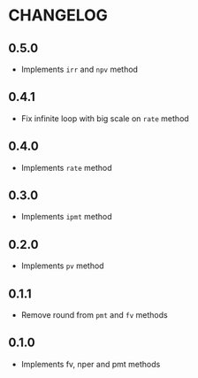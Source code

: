 # CHANGELOG

## 0.5.0

* Implements `irr` and `npv` method

## 0.4.1

* Fix infinite loop with big scale on `rate` method

## 0.4.0

* Implements `rate` method

## 0.3.0

* Implements `ipmt` method

## 0.2.0

* Implements `pv` method

## 0.1.1

* Remove round from `pmt` and `fv` methods

## 0.1.0

* Implements fv, nper and pmt methods
